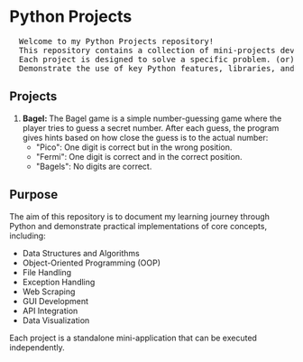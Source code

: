 <h1> Python Projects </h1>

<pre>
  Welcome to my Python Projects repository! 
  This repository contains a collection of mini-projects developed while learning Python.
  Each project is designed to solve a specific problem. (or)
  Demonstrate the use of key Python features, libraries, and concepts.
</pre>

<h2>Projects</h2>

<ol>
<li><b> Bagel: </b> The Bagel game is a simple number-guessing game where the player tries to guess a secret number. After each guess, the program gives hints based on how close the guess is to the actual number:
  <ul>
<li>"Pico": One digit is correct but in the wrong position.</li>
<li>"Fermi": One digit is correct and in the correct position.</li>
<li>"Bagels": No digits are correct.</li>
  </ul>
</li>
</ol>

<h2>Purpose</h2>

<p> The aim of this repository is to document my learning journey through Python and demonstrate practical implementations of core concepts, including:
<ul>
  <li>Data Structures and Algorithms</li>
  <li>Object-Oriented Programming (OOP)</li>
  <li>File Handling</li>
  <li>Exception Handling</li>
  <li>Web Scraping</li>
  <li>GUI Development</li>
  <li>API Integration</li>
  <li>Data Visualization</li>
</ul>
Each project is a standalone mini-application that can be executed independently.
</p>
